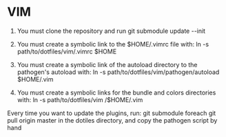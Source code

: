 # VIM

1) You must clone the repository and run git submodule update --init

2) You must create a symbolic link to the $HOME/.vimrc file with:
ln -s path/to/dotfiles/vim/.vimrc $HOME

3) You must create a symbolic link of the autoload directory to the pathogen's autoload with:
ln -s path/to/dotfiles/vim/pathogen/autoload $HOME/.vim

4) You must create a symbolic links for the bundle and colors directories with:
ln -s path/to/dotfiles/vim /$HOME/.vim

Every time you want to update the plugins, run:
git submodule foreach git pull origin master
in the dotiles directory, and copy the pathogen script by hand
